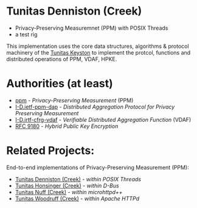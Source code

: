 # Tunitas Denniston (Creek)

- Privacy-Preserving Measuremnet (PPM) with POSIX Threads
- a test rig

This implementation uses the core data structures, algorithms & protocol machinery of the [Tunitas Keyston](https://github.com/yahoo/tunitas-keyston) to implement the protcol, functions and distributed operations of PPM, VDAF, HPKE.

# Authorities (at least)

- [ppm](https://datatracker.ietf.org/wg/ppm/documents/) - <em>Privacy-Preserving Measurement</em> (PPM)
- [I-D.ietf-ppm-dap](https://ietf-wg-ppm.github.io/draft-ietf-ppm-dap/draft-ietf-ppm-dap.html) - <em>Distributed Aggregation Protocol for Privacy Preserving Measurement</em>
- [I-D.irtf-cfrg-vdaf](https://www.ietf.org/archive/id/draft-irtf-cfrg-vdaf-03.html) - <em>Verifiable Distributed Aggregation Function</em> (VDAF)
- [RFC 9180](https://www.ietf.org/rfc/rfc9180.html) - <em>Hybrid Public Key Encryption</em>

# Related Projects:

End-to-end implementations of Privacy-Preserving Measurement (PPM):
- [Tunitas Denniston (Creek)](https://github.com/yahoo/tunitas-denniston) - <em>within POSIX Threads</em>
- [Tunitas Honsinger (Creek)](https://github.com/yahoo/tunitas-honsinger) - <em>within D-Bus</em>
- [Tunitas Nuff (Creek)](https://github.com/yahoo/tunitas-nuff) - <em>within microhttpd++</em>
- [Tunitas Woodruff (Creek)](https://github.com/yahoo/tunitas-woodruff) - <em>within Apache HTTPd</em>
